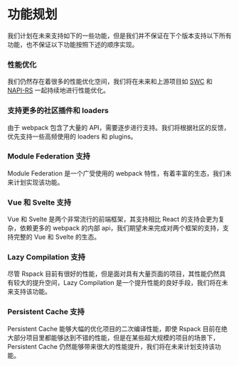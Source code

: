 # 功能规划

我们计划在未来支持如下的一些功能，但是我们并不保证在下个版本支持以下所有功能，也不保证以下功能按照下述的顺序实现。

### 性能优化

我们仍然存在着很多的性能优化空间，我们将在未来和上游项目如 [SWC](https://github.com/swc-project/swc) 和 [NAPI-RS](https://github.com/napi-rs/napi-rs) 一起持续地进行性能优化。

### 支持更多的社区插件和 loaders

由于 webpack 包含了大量的 API，需要逐步进行支持。我们将根据社区的反馈，优先支持一些高频使用的 loaders 和 plugins。

### Module Federation 支持

Module Federation 是一个广受使用的 webpack 特性，有着丰富的生态，我们未来计划实现该功能。

### Vue 和 Svelte 支持

Vue 和 Svelte 是两个非常流行的前端框架，其支持相比 React 的支持会更为复杂，依赖更多的 webpack 的内部 api，我们期望未来完成对两个框架的支持，支持完整的 Vue 和 Svelte 的生态。

### Lazy Compilation 支持

尽管 Rspack 目前有很好的性能，但是面对具有大量页面的项目，其性能仍然具有较大的提升空间，Lazy Compilation 是一个提升性能的良好手段，我们将在未来支持该功能。

### Persistent Cache 支持

Persistent Cache 能够大幅的优化项目的二次编译性能，即使 Rspack 目前在绝大部分项目里都能够达到不错的性能，但是在某些超大规模的项目的场景下，Persistent Cache 仍然能够带来很大的性能提升，我们将在未来计划支持该功能。
